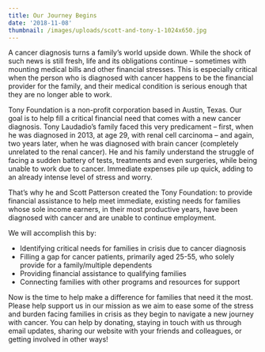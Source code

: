 ```yaml
---
title: Our Journey Begins
date: '2018-11-08'
thumbnail: /images/uploads/scott-and-tony-1-1024x650.jpg
---
```

A cancer diagnosis turns a family’s world upside down. While the shock of such news is still fresh, life and its obligations continue – sometimes with mounting medical bills and other financial stresses. This is especially critical when the person who is diagnosed with cancer happens to be the financial provider for the family, and their medical condition is serious enough that they are no longer able to work.

Tony Foundation is a non-profit corporation based in Austin, Texas. Our goal is to help fill a critical financial need that comes with a new cancer diagnosis. Tony Laudadio’s family faced this very predicament – first, when he was diagnosed in 2013, at age 29, with renal cell carcinoma – and again, two years later, when he was diagnosed with brain cancer (completely unrelated to the renal cancer). He and his family understand the struggle of facing a sudden battery of tests, treatments and even surgeries, while being unable to work due to cancer. Immediate expenses pile up quick, adding to an already intense level of stress and worry.

That’s why he and Scott Patterson created the Tony Foundation: to provide financial assistance to help meet immediate, existing needs for families whose sole income earners, in their most productive years, have been diagnosed with cancer and are unable to continue employment.

We will accomplish this by:

* Identifying critical needs for families in crisis due to cancer diagnosis
* Filling a gap for cancer patients, primarily aged 25-55, who solely provide for a family/multiple dependents
* Providing financial assistance to qualifying families
* Connecting families with other programs and resources for support

Now is the time to help make a difference for families that need it the most. Please help support us in our mission as we aim to ease some of the stress and burden facing families in crisis as they begin to navigate a new journey with cancer. You can help by donating, staying in touch with us through email updates, sharing our website with your friends and colleagues, or getting involved in other ways!
